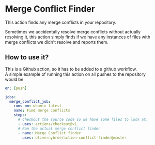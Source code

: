 # Merge Conflict Finder

This action finds any merge conflicts in your repository.

Sometimes we accidentally resolve merge conflicts without actually resolving it,
this action simply finds if we have any instances of files with merge conflicts we
didn't resolve and reports them.


## How to use it?
This is a Github action, so it has to be added to a github workflow.  
A simple example of running this action on all pushes to the repository would be
```yaml
on: [push]

jobs:
  merge_conflict_job:
    runs-on: ubuntu-latest
    name: Find merge conflicts
    steps:
      # Checkout the source code so we have some files to look at.
      - uses: actions/checkout@v1
      # Run the actual merge conflict finder
      - name: Merge Conflict finder
        uses: olivernybroe/action-conflict-finder@master
```
